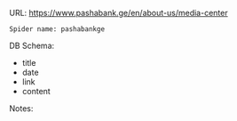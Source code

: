URL: https://www.pashabank.ge/en/about-us/media-center

    Spider name: pashabankge

DB Schema:
- title
- date
- link
- content

Notes: